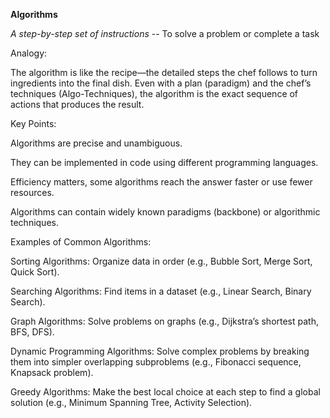 **Algorithms**

_A step-by-step set of instructions_ -- To solve a problem or complete a task

Analogy:

The algorithm is like the recipe—the detailed steps the chef follows to turn ingredients into the final dish. Even with a plan (paradigm) and the chef’s techniques (Algo-Techniques), the algorithm is the exact sequence of actions that produces the result.

Key Points:

Algorithms are precise and unambiguous.

They can be implemented in code using different programming languages.

Efficiency matters, some algorithms reach the answer faster or use fewer resources.

Algorithms can contain widely known paradigms (backbone) or algorithmic techniques.

Examples of Common Algorithms:

Sorting Algorithms: Organize data in order (e.g., Bubble Sort, Merge Sort, Quick Sort).

Searching Algorithms: Find items in a dataset (e.g., Linear Search, Binary Search).

Graph Algorithms: Solve problems on graphs (e.g., Dijkstra’s shortest path, BFS, DFS).

Dynamic Programming Algorithms: Solve complex problems by breaking them into simpler overlapping subproblems (e.g., Fibonacci sequence, Knapsack problem).

Greedy Algorithms: Make the best local choice at each step to find a global solution (e.g., Minimum Spanning Tree, Activity Selection).